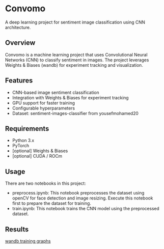 # Convomo

A deep learning project for sentiment image classification using CNN architecture.

## Overview

Convomo is a machine learning project that uses Convolutional Neural Networks (CNN) to classify sentiment in images. The project leverages Weights & Biases (wandb) for experiment tracking and visualization.

## Features

- CNN-based image sentiment classification
- Integration with Weights & Biases for experiment tracking
- GPU support for faster training
- Configurable hyperparameters
- Dataset: sentiment-images-classifier from yousefmohamed20

## Requirements

- Python 3.x
- PyTorch
- [optional] Weights & Biases
- [optional] CUDA / ROCm

## Usage

There are two notebooks in this project:
 - preprocess.ipynb: This notebook preprocesses the dataset using openCV for face detection and image resizing. Execute this notebook first to prepare the dataset for training.
 - train.ipynb: This notebook trains the CNN model using the preprocessed dataset.

 ## Results
 [wandb training graphs](https://wandb.ai/rtorreromarijnissen-university-of-las-palmas-de-gran-canaria/convomo/reports/Training-for-convomo-https-github-com-rtorrero-convomo---VmlldzoxMDY4ODcxNg#validation-accuracy,-validation-loss-and-training-loss)